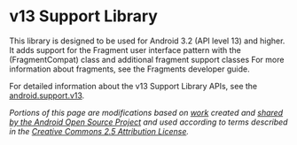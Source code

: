 v13 Support Library
===================

This library is designed to be used for Android 3.2 (API level 13) and higher. It adds support for the Fragment user interface pattern with the (FragmentCompat) class and additional fragment support classes For more information about fragments, see the Fragments developer guide. 

For detailed information about the v13 Support Library APIs, see the [android.support.v13](http://developer.android.com/reference/android/support/v13/app/package-summary.html).

*Portions of this page are modifications based on [work][3] created and [shared by the Android Open Source Project][1] and used according to terms described in the [Creative Commons 2.5 Attribution License][2].*

[1]: http://code.google.com/policies.html
[2]: http://creativecommons.org/licenses/by/2.5/
[3]: http://developer.android.com/tools/support-library/features.html
